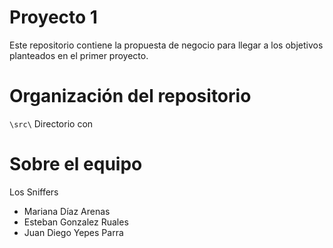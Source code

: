 # Proyecto 1

Este repositorio contiene la propuesta de negocio para llegar a los objetivos planteados en el primer proyecto.

# Organización del repositorio

`\src\` Directorio con 


# Sobre el equipo

Los Sniffers

- Mariana Díaz Arenas
- Esteban Gonzalez Ruales
- Juan Diego Yepes Parra

